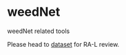# weedNet
weedNet related tools

Please head to [dataset](https://github.com/inkyusa/weedNet/tree/master/data/Sequoia) for RA-L review.
